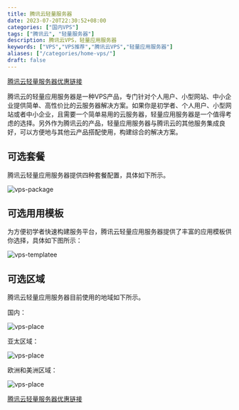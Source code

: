 ```yaml
---
title: 腾讯云轻量服务器
date: 2023-07-20T22:30:52+08:00
categories: ["国内VPS"]
tags: ["腾讯云", "轻量服务器"]
description: 腾讯云VPS，轻量应用服务器
keywords: ["VPS","VPS推荐","腾讯云VPS","轻量应用服务器"]
aliases: ["/categories/home-vps/"]
draft: false
---
```


[腾讯云轻量服务器优惠链接](https://curl.qcloud.com/q7Am1yRc)


腾讯云的轻量应用服务器是一种VPS产品，专门针对个人用户、小型网站、中小企业提供简单、高性价比的云服务器解决方案。如果你是初学者、个人用户、小型网站或者中小企业，且需要一个简单易用的云服务器，轻量应用服务器是一个值得考虑的选择。另外作为腾讯云的产品，轻量应用服务器与腾讯云的其他服务集成良好，可以方便地与其他云产品搭配使用，构建综合的解决方案。

## 可选套餐

腾讯云轻量应用服务器提供四种套餐配置，具体如下所示。

![vps-package](/images/tencent-app-vps/1689863999740.jpg)

## 可选用用模板

为方便初学者快速构建服务平台，腾讯云轻量应用服务器提供了丰富的应用模板供你选择，具体如下图所示：

![vps-templatee](/images/tencent-app-vps/1689864051621.jpg)

## 可选区域

腾讯云轻量应用服务器目前使用的地域如下所示。

国内：

![vps-place](/images/tencent-app-vps/1689864620377.jpg)

亚太区域：

![vps-place](/images/tencent-app-vps/1689864635582.jpg)

欧洲和美洲区域：

![vps-place](/images/tencent-app-vps/1689864652914.jpg)


[腾讯云轻量服务器优惠链接](https://curl.qcloud.com/q7Am1yRc)